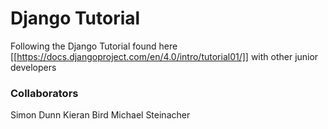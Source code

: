 # Django Tutorial
Following the Django Tutorial found here [[https://docs.djangoproject.com/en/4.0/intro/tutorial01/]] with other junior developers

### Collaborators
Simon Dunn
Kieran Bird
Michael Steinacher
